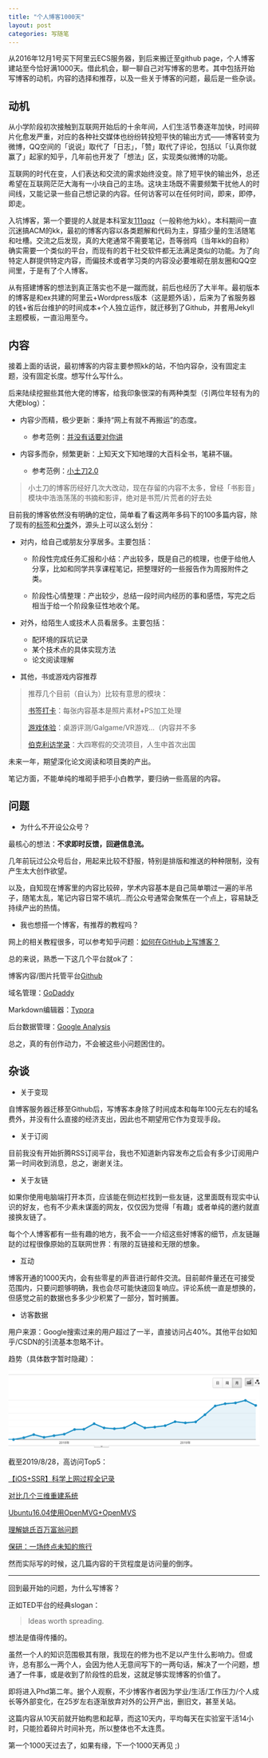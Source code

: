 ```yaml
---
title: "个人博客1000天"
layout: post
categories: 写随笔
---
```


从2016年12月1号买下阿里云ECS服务器，到后来搬迁至github page，个人博客建站至今恰好满1000天。借此机会，聊一聊自己对写博客的思考。其中包括开始写博客的动机，内容的选择和推荐，以及一些关于博客的问题，最后是一些杂谈。

<!-- more -->

## 动机

从小学阶段初次接触到互联网开始后的十余年间，人们生活节奏逐年加快，时间碎片化愈发严重，对应的各种社交媒体也纷纷转投短平快的输出方式——博客转变为微博，QQ空间的「说说」取代了「日志」，「赞」取代了评论，包括以「认真你就赢了」起家的知乎，几年前也开发了「想法」区，实现类似微博的功能。

互联网的时代在变，人们表达和交流的需求始终没变。除了短平快的输出外，总还希望在互联网茫茫大海有一小块自己的主场。这块主场既不需要频繁干扰他人的时间线，又能记录一些自己想记录的内容。任何访客可以在任何时间，即来，即停，即走。

入坑博客，第一个要提的人就是本科室友[111qqz](https://111qqz.github.io/)（一般称他为kk）。本科期间一直沉迷搞ACM的kk，最初的博客内容以各类题解和代码为主，穿插少量的生活随笔和吐槽。交流之后发现，真的大佬通常不需要笔记，吾等弱鸡（当年kk的自称）确实需要一个类似的平台，而现有的若干社交软件都无法满足类似的功能。为了向特定人群提供特定内容，而偏技术或者学习类的内容没必要堆砌在朋友圈和QQ空间里，于是有了个人博客。

从有搭建博客的想法到真正落实也不是一蹴而就，前后也经历了大半年。最初版本的博客是和ex共建的阿里云+Wordpress版本（这是题外话），后来为了省服务器的钱+省后台维护的时间成本+个人独立运作，就迁移到了Github，并套用Jekyll主题模板，一直沿用至今。

## 内容

接着上面的话说，最初博客的内容主要参照kk的站，不怕内容杂，没有固定主题，没有固定长度。想写什么写什么。

后来陆续挖掘些其他大佬的博客，给我印象很深的有两种类型（引两位年轻有为的大佬blog）：

* 内容少而精，极少更新：秉持“网上有就不再搬运”的态度。
  * 参考范例：[并没有话要对你讲](http://xiuyuliang.cn/blog.html#)

* 内容多而杂，频繁更新：上知天文下知地理的大百科全书，笔耕不辍。
  * 参考范例：[小土刀2.0](https://wdxtub.com/)

> 小土刀的博客历经好几次大改动，现在存留的内容不太多，曾经「书影音」模块中浩浩荡荡的书摘和影评，绝对是书荒/片荒者的好去处

目前我的博客依然没有明确的定位，简单看了看这两年多码下的100多篇内容，除了现有的[标签](https://leohope.com/tags/)和[分类](https://leohope.com/categories/)外，源头上可以这么划分：

* 对内，给自己或朋友分享居多。主要包括：
  * 阶段性完成任务汇报和小结：产出较多，既是自己的梳理，也便于给他人分享，比如和同学共享课程笔记，把整理好的一些报告作为周报附件之类。

  * 阶段性心情整理：产出较少，总结一段时间内经历的事和感悟，写完之后相当于给一个阶段象征性地收个尾。

* 对外，给陌生人或技术人员看居多。主要包括：
  * 配环境的踩坑记录
  * 某个技术点的具体实现方法
  * 论文阅读理解
* 其他，书或游戏内容推荐

> 推荐几个目前（自认为）比较有意思的模块：
>
> [书签打卡](https://leohope.com/category/#/%E7%94%BB%E4%B9%A6%E7%AD%BE)：每张内容基本是照片素材+PS加工处理
>
> [游戏体验](https://leohope.com/category/#/%E7%8E%A9%E6%B8%B8%E6%88%8F)：桌游评测/Galgame/VR游戏…（内容并不多
>
> [伯克利访学录](https://leohope.com/tag/#/BerkeleyTour)：大四寒假的交流项目，人生中首次出国

未来一年，期望深化论文阅读和项目类的产出。

笔记方面，不能单纯的堆砌手把手小白教学，要归纳一些高层的内容。

## 问题

* 为什么不开设公众号？

最核心的想法：**不求即时反馈，回避信息流。**

几年前玩过公众号后台，用起来比较不舒服，特别是排版和推送的种种限制，没有产生太大创作欲望。

以及，自知现在博客里的内容比较碎，学术内容基本是自己简单嚼过一遍的半吊子，随笔太乱，笔记内容日常不填坑…而公众号通常会聚焦在一个点上，容易缺乏持续产出的热情。

* 我也想搭一个博客，有推荐的教程吗？

网上的相关教程很多，可以参考知乎问题：[如何在GitHub上写博客？](https://www.zhihu.com/question/20962496)

总的来说，熟悉一下这几个平台就ok了：

博客内容/图片托管平台[Github](https://github.com/)

域名管理：[GoDaddy](https://www.godaddy.com/)

Markdown编辑器：[Typora](https://typora.io/)

后台数据管理：[Google Analysis](https://analytics.google.com/analytics/web/)

总之，真的有创作动力，不会被这些小问题困住的。

## 杂谈

* 关于变现

自博客服务器迁移至Github后，写博客本身除了时间成本和每年100元左右的域名费外，并没有什么直接的经济支出，因此也不期望用它作为变现手段。

* 关于订阅

目前我没有开始折腾RSS订阅平台，我也不知道新内容发布之后会有多少订阅用户第一时间收到消息，总之，谢谢关注。

* 关于友链

如果你使用电脑端打开本页，应该能在侧边栏找到一些友链，这里面既有现实中认识的好友，也有不少素未谋面的网友，仅仅因为觉得「有趣」或者单纯的邀约就直接换友链了。

每个个人博客都有一些有趣的地方，我不会一一介绍这些好博客的细节，点友链蹦跶的过程很像原始的互联网世界：有限的互链接和无限的想象。

* 互动

博客开通的1000天内，会有些零星的声音进行邮件交流。目前邮件量还在可接受范围内，只要问题够明确，我也会尽可能快速回复响应。评论系统一直是想换的，但感觉之前的数据也多多少少积累了一部分，暂时搁置。

* 访客数据

用户来源：Google搜索过来的用户超过了一半，直接访问占40%。其他平台如知乎/CSDN的引流基本忽略不计。

趋势（具体数字暂时隐藏）：

![](https://github.com/HusterHope/blogimage/raw/master/20190828.png)

截至2019/8/28，高访问Top5：

[【iOS+SSR】科学上网过程全记录](<https://leohope.com/%E8%A7%A3%E9%97%AE%E9%A2%98/2019/01/30/ios-ssr/>)

[对比几个三维重建系统](https://leohope.com/%E8%A7%A3%E9%97%AE%E9%A2%98/2018/03/06/compare-re3d-system/)

[Ubuntu16.04使用OpenMVG+OpenMVS](<https://leohope.com/%E8%A7%A3%E9%97%AE%E9%A2%98/2018/08/03/openmvg-openmvs/>)

[理解姚氏百万富翁问题](<https://leohope.com/%E8%A7%A3%E9%97%AE%E9%A2%98/2017/10/13/millionare/>)

[保研：一场终点未知的旅行](<https://leohope.com/%E5%86%99%E9%9A%8F%E7%AC%94/2017/08/10/study/>)

然而实际写的时候，这几篇内容的干货程度是访问量的倒序。

---

回到最开始的问题，为什么写博客？

正如TED平台的经典slogan：

> Ideas worth spreading.

想法是值得传播的。

虽然一个人的知识范围极其有限，我现在的修为也不足以产生什么影响力。但或许，总有那么一两个人，会因为他人无意间写下的一两句话，解决了一个问题，想通了一件事，或是收到了阶段性的启发，这就足够实现博客的价值了。

即将进入Phd第二年。据个人观察，不少博客作者因为学业/生活/工作压力/个人成长等外部变化，在25岁左右逐渐放弃对外的公开产出，删旧文，甚至关站。

这篇内容从10天前就开始构思和起草，而这10天内，平均每天在实验室干活14小时，只能捡着碎片时间补充，所以整体也不太连贯。



第一个1000天过去了，如果有缘，下一个1000天再见 ;)